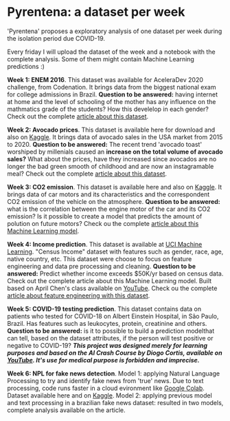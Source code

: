 # Pyrentena: a dataset per week

'Pyrentena' proposes a exploratory analysis of one dataset per week during the isolation period due COVID-19. 

Every friday I will upload the dataset of the week and a notebook with the complete analysis. Some of them might contain Machine Learning predictions :)

**Week 1: ENEM 2016**. This dataset was available for AceleraDev 2020 challenge, from Codenation. It brings data from the biggest national exam for college admissions in Brazil. **Question to be answered:** having internet at home and the level of schooling of the mother has any influence on the mathmatics grade of the students? How this develelop in each gender? Check out the complete [article about this dataset](https://medium.com/joguei-os-dados/pyrentena-a-dataset-per-week-877ccf370eac). 


**Week 2: Avocado prices**. This dataset is available here for download and also on [Kaggle](https://www.kaggle.com/alanluo418/avocado-prices-20152019). It brings data of avocado sales in the USA market from 2015 to 2020. **Question to be answered:** The recent trend 'avocado toast' worshiped by millenials caused an **increase on the total volume of avocado sales?** What about the prices, have they increased since avocados are no longer the bad green smooth of childhood and are now an instagramable meal? Check out the complete [article about this dataset](https://medium.com/joguei-os-dados/week-2-avocado-dataset-2f52442116ae).

**Week 3: CO2 emission**. This dataset is available here and also on [Kaggle](https://www.kaggle.com/gangliu/oc2emission/tasks). It brings data of car motors and its characteristics and the correspondent CO2 emission of the vehicle on the atmosphere. **Question to be answered:** what is the correlation between the engine motor of the car and its CO2 emission? Is it possible to create a model that predicts the amount of polution on future motors? Check ou the complete [article about this Machine Learning model](https://medium.com/joguei-os-dados/week-3-predicting-co2-emissions-70e554ad2276?source=collection_home---4------1-----------------------). 

**Week 4: Income prediction**. This dataset is available at [UCI Machine Learning](http://archive.ics.uci.edu/ml/datasets/Adult). "Census Income" dataset with features such as gender, race, age, native country, etc. This dataset were choose to focus on feature engineering and data pre processing and cleaning. **Question to be answered:** Predict whether income exceeds $50K/yr based on census data. Check out the complete article about this Machine Learning model. Built based on April Chen's class available on [YouTube](https://www.youtube.com/watch?v=V0u6bxQOUJ8). Check ou the complete [article about feature engineering with this dataset](https://medium.com/joguei-os-dados/week-4-feature-engineering-4787fca0f809).

**Week 5: COVID-19 testing prediction**. This dataset contains data on patients who tested for COVID-18 on Albert Einstein Hospital, in São Paulo, Brazil. Has features such as leukocytes, protein, creatinine and others. **Question to be answered:** is it to possible to build a prediction modelthat can tell, based on the dataset attributes, if the person will test positive or negative to COVID-19?
***This project was designed merely for learning purposes and based on the AI Crash Course by Diogo Cortis, available on [YouTube](https://www.youtube.com/watch?v=ecYpXd4WREk). It's use for medical purpose is forbidden and imprecise.***

**Week 6: NPL for fake news detection**. Model 1: applying Natural Language Processing to try and identify fake news from 'true' news. Due to text processing, code runs faster in a cloud evironment like [Google Colab](https://colab.research.google.com/drive/14sa6RZfmlBLBOHw1Gg0Ym6TjNtQKM06S#scrollTo=kSamoelnPdFJ). Dataset available here and on [Kaggle](https://www.kaggle.com/clmentbisaillon/fake-and-real-news-dataset). Model 2: applying previous model and text processing in a brazilian fake news dataset: resulted in two models, complete analysis available on the article. 


